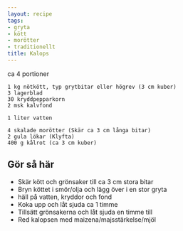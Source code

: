```yaml
---
layout: recipe
tags:
- gryta
- kött
- morötter
- traditionellt
title: Kalops
---
```


ca 4 portioner

```
1 kg nötkött, typ grytbitar eller högrev (3 cm kuber)
3 lagerblad
30 kryddpepparkorn
2 msk kalvfond

1 liter vatten

4 skalade morötter (Skär ca 3 cm långa bitar)
2 gula lökar (Klyfta)
400 g kålrot (ca 3 cm kuber)
```

## Gör så här
* Skär kött och grönsaker till ca 3 cm stora bitar
* Bryn köttet i smör/olja och lägg över i en stor gryta
* häll på vatten, kryddor och fond
* Koka upp och låt sjuda ca 1 timme
* Tillsätt grönsakerna och låt sjuda en timme till
* Red kalopsen med maizena/majsstärkelse/mjöl
